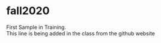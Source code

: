 # fall2020
First Sample in Training.\
This line is being added in the class from the github website
